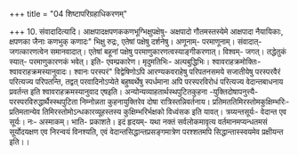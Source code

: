 +++
title = "04 शिष्टापरिग्रहाधिकरणम्"

+++
10. संवादादित्यादि। आक्षपादक्षपणककणभूग्भिक्षुपक्षेषु- अक्षपादो गौतमस्तस्येमे आक्षपादा नैयायिकाः, क्षपणका जैनाः कणभुक् कणादः" भिक्षु रुद्रः, एतेषां पक्षेषु दर्शनेषु। अणूनाम्- परमाणूनाम्। संवादात्- जगत्कारणत्वेन समानवादात्। एतेषां बहूनां पक्षेषु परमाणुकारणत्वस्याङ्गीकरणात्। विश्वम्- जगत्। तद्धेतुकं स्यात्- परमाणुकारणकं भवेत्। इति- एवम्प्रकारेण। मृदुमतिभिः- अल्पबुद्धिभिः। श्वावराहक्रमोक्तिः- श्वावराहक्रमस्यानुवादः। श्वानः परस्परं" विद्वेषिणोऽपि आरण्यकवराहेषु परिपतनसमये सजातीयेषु परस्परवैरं परित्यज्य परिपतन्ति, तद्वत् परवादिनोऽप्येते बहुष्वर्थेषु स्पर्धमाना अपि परस्परविरोधं परित्यज्य वेदान्तबाधनाय प्रवर्तन्त इति श्वावराहक्रमस्यानुवाद एषइति। अन्योन्यव्याहतार्थस्थपुटितकुहना -युक्तिदोषापनुत्त्यै- परस्परविरुद्धार्थैस्स्थपुटिता निम्नोन्नता कुहनायुक्तिरेव दोषा रात्रिस्तन्निवर्तनाय। प्रतिमततिमिरस्तोमकुक्षिम्भरिः- प्रतिमतान्येव तिमिरस्तोमोऽन्धकारव्यूहस्तस्य कुक्षिम्भरिर्भक्षको विध्वंसक इति यावत्। त्रय्यन्तसूर्यः- वेदान्त एव सूर्यः। नः- अस्माकम्। भाति- प्रकाशते। इदं हृदयम्- यथा नक्तं सर्वलोकमावृत्य वर्तमानमप्यन्धतमसं सूर्योदयक्षण एव निरन्वयं विनश्यति, एवं वेदान्तसिद्धान्तप्रसङ्गमात्रेण परश्शतमपि सिद्धान्तास्स्वयमेव प्रक्षीयन्त इति।।